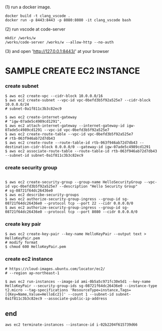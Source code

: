 

(1) run a docker image.
 
```
docker build -t clang_vscode .
docker run -p 8443:8443 -p 8080:8080 -it clang_vscode bash
```

(2) run vscode at code-server

```
mkdir /works/w
/works/code-server /works/w --allow-http --no-auth
```

(3) and open 'http://127.0.0.1:8443/' at your browser 

# SAMPLE CREATE EC2 INSTANCE


### create subnet

```
$ aws ec2 create-vpc --cidr-block 10.0.0.0/16
$ aws ec2 create-subnet --vpc-id vpc-0befd3b5f92a525e7 --cidr-block 10.0.0.0/24
# subnet-0a1f811c3b3c82ec9
```

```
$ aws ec2 create-internet-gateway
# "igw-07ade5c4989cd1291",
$ aws ec2 attach-internet-gateway --internet-gateway-id igw-07ade5c4989cd1291 --vpc-id vpc-0befd3b5f92a525e7
$ aws ec2 create-route-table --vpc-id vpc-0befd3b5f92a525e7
# rtb-063f946ab72d7db43
$ aws ec2 create-route --route-table-id rtb-063f946ab72d7db43 --destination-cidr-block 0.0.0.0/0 --gateway-id igw-07ade5c4989cd1291
$ aws ec2 associate-route-table --route-table-id rtb-063f946ab72d7db43 --subnet-id subnet-0a1f811c3b3c82ec9
```

### create security group

```

$ aws ec2 create-security-group --group-name HelloSecurityGroup --vpc-id vpc-0befd3b5f92a525e7 --description "Hello Security Group"
# sg-08721f64dc26436e0
$ aws ec2 describe-security-groups
$ aws ec2 authorize-security-group-ingress --group-id sg-08721f64dc26436e0 --protocol tcp --port 22 --cidr 0.0.0.0/0
$ aws ec2 authorize-security-group-ingress --group-id sg-08721f64dc26436e0 --protocol tcp --port 8080 --cidr 0.0.0.0/0

```

### create key pair

```
$ aws ec2 create-key-pair --key-name HelloKeyPair --output text > HelloKeyPair.pem
# modify format
$ chmod 600 HelloKeyPair.pem
```



### create ec2 instance


```
# https://cloud-images.ubuntu.com/locator/ec2/
# --region ap-northeast-1

$ aws ec2 run-instances --image-id ami-0b5a5c971fc30e5d1 --key-name HelloKeyPair --security-group-ids sg-08721f64dc26436e0 --instance-type t2.micro --tag-specifications 'ResourceType=instance,Tags=[{Key=Name,Value=HelloEc2}]' --count 1 --subnet-id subnet-0a1f811c3b3c82ec9 --associate-public-ip-address 
```



##


## end

```
aws ec2 terminate-instances --instance-id i-02b2204f615739d66 
```